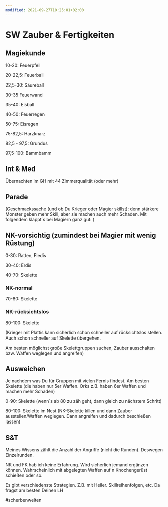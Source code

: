 ```yaml
---
modified: 2021-09-27T10:25:01+02:00
---
```


# SW Zauber & Fertigkeiten

## Magiekunde

10-20: Feuerpfeil

20-22,5: Feuerball

22,5-30: Säureball

30-35 Feuerwand

35-40: Eisball

40-50: Feuerregen

50-75: Eisregen

75-82,5: Harzknarz 

82,5 - 97,5: Grundus 

97,5-100: Bammbamm 

## Int & Med

Übernachten im GH mit 44 Zimmerqualität (oder mehr)

## Parade

(Geschmackssache (und ob Du Krieger oder Magier skillst): denn stärkere Monster geben mehr Skill, aber sie machen auch mehr Schaden. Mit folgendem klappt´s bei Magiern ganz gut: )

## NK-vorsichtig (zumindest bei Magier mit wenig Rüstung)

0-30: Ratten, Fledis 

30-40: Erdis

40-70: Skelette

### NK-normal

70-80: Skelette

### NK-rücksichtslos

80-100: Skelette

(Krieger mit Plattis kann sicherlich schon schneller auf rücksichtslos stellen. Auch schon schneller auf Skelette übergehen.

Am besten möglichst große Skelettgruppen suchen, Zauber ausschalten bzw. Waffen weglegen und angreifen)


## Ausweichen

Je nachdem was Du für Gruppen mit vielen Fernis findest. Am besten Skelette (die haben nur 5er Waffen. Orks z.B. haben 6er Waffen und machen mehr Schaden)

0-90: Skelette (wenn´s ab 80 zu zäh geht, dann gleich zu nächstem Schritt)

80-100: Skelette im Nest (NK-Skelette killen und dann Zauber ausstellen/Waffen weglegen. Dann angreifen und dadurch beschießen lassen)


## S&T

Meines Wissens zählt die Anzahl der Angriffe (nicht die Runden). Deswegen Einzelrunden.



NK und FK hab ich keine Erfahrung. Wird sicherlich jemand ergänzen können. Wahrscheinlich mit abgelegten Waffen auf n Knochengerüst schießen oder so.


Es gibt verschiedenste Strategien. Z.B. mit Heiler. Skillreihenfolgen, etc. Da fragst am besten Deinen LH

#scherbenwelten
